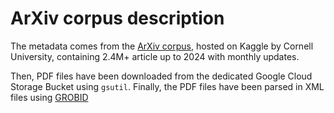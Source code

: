 # ArXiv corpus description

The metadata comes from the [ArXiv corpus](https://www.kaggle.com/datasets/Cornell-University/arxiv/data), hosted on Kaggle by Cornell University, containing 2.4M+ article up to 2024 with monthly updates. 

Then, PDF files have been downloaded from the dedicated Google Cloud Storage Bucket using `gsutil`. Finally, the PDF files have been parsed in XML files using [GROBID](https://github.com/kermitt2/grobid_client_python)
